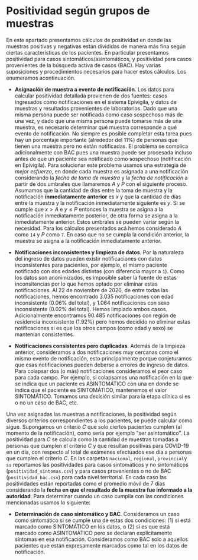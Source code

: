 # Positividad según grupos de muestras

En este apartado presentamos cálculos de positividad en donde las muestras positivas y negativas están divididas de manera más fina según ciertas características de los pacientes. En particular presentamos positividad para casos sintomáticos/asintomáticos, y positividad para casos provenientes de la búsqueda activa de casos (BAC). Hay varias suposiciones y procedimientos necesarios para hacer estos cálculos. Los enumeramos acontinuación.

* **Asignación de muestra a evento de notificación**. Los datos para calcular positividad detallada provienen de dos fuentes: casos ingresados como notificaciones en el sistema Epivigila, y datos de muestras y resultados provenientes de laboratorios. Dado que una misma persona puede ser notificada como caso sospechoso más de una vez, y dado que una misma persona puede tomarse más de una muestra, es necesario determinar qué muestra corresponde a qué evento de notificación. No siempre es posible completar esta tarea pues hay un porcentaje importante (alrededor del 11%) de personas que tienen una muestra pero no están notificadas. El problema se complica adicionalmente con BAC pues una muestra puede ser procesada incluso antes de que un paciente sea notificado como sospechoso (notificación en Epivigila). Para solucionar este problema usamos una estrategia de *mejor esfuerzo*, en donde cada muestra es asignada a una notificación considerando la *fecha de toma de muestra* y la *fecha de notificación* a partir de dos umbrales que llamaremos $A$ y $P$ con el siguiente proceso. Asumamos que la cantidad de días entre la toma de muestra y la notificación **inmediatamente anterior** es $x$ y que la cantidad de días entre la muestra y la notificación inmediatamente siguiente es $y$. Si se cumple que $x > A$ e $y\leq P$ entonces la muestra se asigna a la notificación inmediatamente posterior, de otra forma se asigna a la inmediatamente anterior. Estos umbrales se pueden variar según la necesidad. Para los cálculos presentados acá hemos considerado $A$ como `14` y $P$ como `7`. En caso que no se cumpla la condición anterior, la muestra se asigna a la notificación inmediatamente anterior.

* **Notificaciones inconsistentes y limpieza de datos**. Por la naturaleza del ingreso de datos pueden existir notificaciones con datos inconsistentes para pacientes, por ejemplo, el mismo paciente notificado con dos edades distintas (con diferencia mayor a `1`). Como los datos son anonimizados, es imposible saber la fuente de estas inconsitencias por lo que hemos optado por eliminar estas notificaciones. Al 22 de noviembre de 2020, de entre todas las notificaciones, hemos encontrado 3.035 notificaciones con edad inconsistente (0.06% del total), y 1.064 notificaciones con sexo inconsistente (0.02% del total). Hemos limpiado ambos casos. Adicionalmente encontramos 90.485 notificaciones con región de residencia inconsistente (1.92%) pero hemos decidido no eliminar estas notificaciones si es que los otros campos (como edad y sexo) se mantenían consistentes. 

* **Notificaciones consistentes pero duplicadas**. Además de la limpieza anterior, consideramos a dos notificaciones muy cercanas como el mismo evento de notificación, esto principalmente porque conjeturamos que esas notificaciones pueden deberse a errores de ingreso de datos. Para colapsar dos (o más) notificaciones consideramos el peor caso para cada campo. Por ejemplo, si colapsamos una notificación en la que se indica que un paciente es ASINTOMÁTICO con una en donde se indica que el paciente es SINTOMÁTICO, mantenemos el valor SINTOMÁTICO. Tomamos una decisión similar para la etapa clínica si es o no un caso de BAC, etc. 

Una vez asignadas las muestras a notificaciones, la positividad según diversos criterios correspondientes a los pacientes, se puede calcular como sigue. Supongamos un criterio $C$ que solo ciertos pacientes cumplen (al momento de la notificación), como sería por ejemplo "ser asintomático". La positividad para $C$ se calcula como la cantidad de muestras tomadas a personas que cumplen el criterio $C$ y que resultan positivas para COVID-19 en un día, con respecto al total de exámenes efectuados ese día a personas que cumplen el criterio $C$. En las carpetas `nacional`, `regional`, `provincial`y `ss` reportamos las positividades para casos sintomáticos y no sintomáticos (`positividad_sintomas.csv`) y para casos provenientes o no de BAC (`positividad_bac.csv`) para cada nivel territorial. En cada caso las positividades están reportadas como el promedio móvil de 7 días considerando la **fecha en que el resultado de la muestra fue informado a la autoridad**. Para determinar cuando un caso cumplía con las condiciones mencionadas usamos lo siguiente:

* **Determinación de caso sintomático y BAC**. Consideramos un caso como sintomático si se cumple una de estas dos condiciones: (1) si está marcado como SINTOMÁTICO en los datos, o (2) si es que está marcado como ASINTOMÁTICO pero se declaran explícitamente síntomas en esa notificación. Consideramos como BAC solo a aquellos pacientes que están expresamente marcados como tal en los datos de notificación.